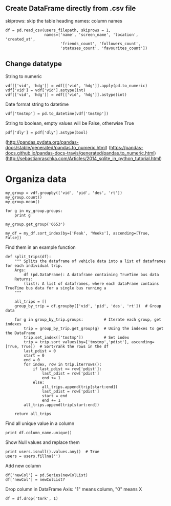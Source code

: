 ## Create DataFrame directly from .csv file
skiprows: skip the table heading
names: column names
```
df = pd.read_csv(users_filepath, skiprows = 1,
                 names=['name', 'screen_name', 'location', 'created_at',
                        'friends_count', 'followers_count',
                        'statuses_count', 'favourites_count'])
```

## Change datatype
String to numeric
```
vdf[['vid', 'hdg']] = vdf[['vid', 'hdg']].apply(pd.to_numeric)
vdf['vid'] = vdf['vid'].astype(int)
vdf[['vid', 'hdg']] = vdf[['vid', 'hdg']].astype(int)
```
Date format string to datetime
```
vdf['tmstmp'] = pd.to_datetime(vdf['tmstmp'])
```
String to boolean, empty values will be False, otherwise True
```
pdf['dly'] = pdf['dly'].astype(bool)
```


(http://pandas.pydata.org/pandas-docs/stable/generated/pandas.to_numeric.html)
(https://pandas-docs.github.io/pandas-docs-travis/generated/pandas.to_numeric.html)
(http://sebastianraschka.com/Articles/2014_sqlite_in_python_tutorial.html)

# Organiza data
```
my_group = vdf.groupby(['vid', 'pid', 'des', 'rt'])
my_group.count()
my_group.mean()

for g in my_group.groups:
    print g

my_group.get_group('6653')

my_df = my_df.sort_index(by=['Peak', 'Weeks'], ascending=[True, False])
```
Find them in an example function   

```
def split_trips(df):
    """ Splits the dataframe of vehicle data into a list of dataframes for each individual trip.
    Args:
        df (pd.DataFrame): A dataframe containing TrueTime bus data
    Returns:
        (list): A list of dataframes, where each dataFrame contains TrueTime bus data for a single bus running a
    """

    all_trips = []
    group_by_trip = df.groupby(['vid', 'pid', 'des', 'rt'])  # Group data

    for g in group_by_trip.groups:         # Iterate each group, get indexes
        trip = group_by_trip.get_group(g)  # Using the indexes to get the DataFrame
        trip.set_index(['tmstmp'])         # Set index
        trip = trip.sort_values(by=['tmstmp','pdist'], ascending=[True, True])  # Sort/rank the rows in the df
        last_pdist = 0
        start = 0
        end = 0
        for index, row in trip.iterrows():
            if last_pdist <= row['pdist']:
                last_pdist = row['pdist']
                end += 1
            else:
                all_trips.append(trip[start:end])
                last_pdist = row['pdist']
                start = end
                end += 1
        all_trips.append(trip[start:end])

    return all_trips
```

Find all unique value in a column  
```
print df.column_name.unique()
```


Show Null values and replace them
```
print users.isnull().values.any()  # True
users = users.fillna('')
```
Add new column  
```
df['newCol'] = pd.Series(newColList) 
df['newCol'] = newColList?
```  

Drop column in DataFrame
Axis: "1" means column, "0" means X  
```
df = df.drop('tmrk', 1)
```
